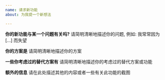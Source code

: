 ```yaml
---
name: 请求新功能
about: 为我提一个新想法

---
```


**你的新功能与某一个问题有关吗?**
请简明清晰地描述你的问题, 例如: 我常常因为 [...] 而失望

**你的方案是**
请简明清晰地描述你的方案

**一些你考虑过的替代方案有**
请简明清晰地描述你的考虑过的替代方案或功能

**额外的信息**
请在此处描述其他的内容或者一些有关此功能的截图
